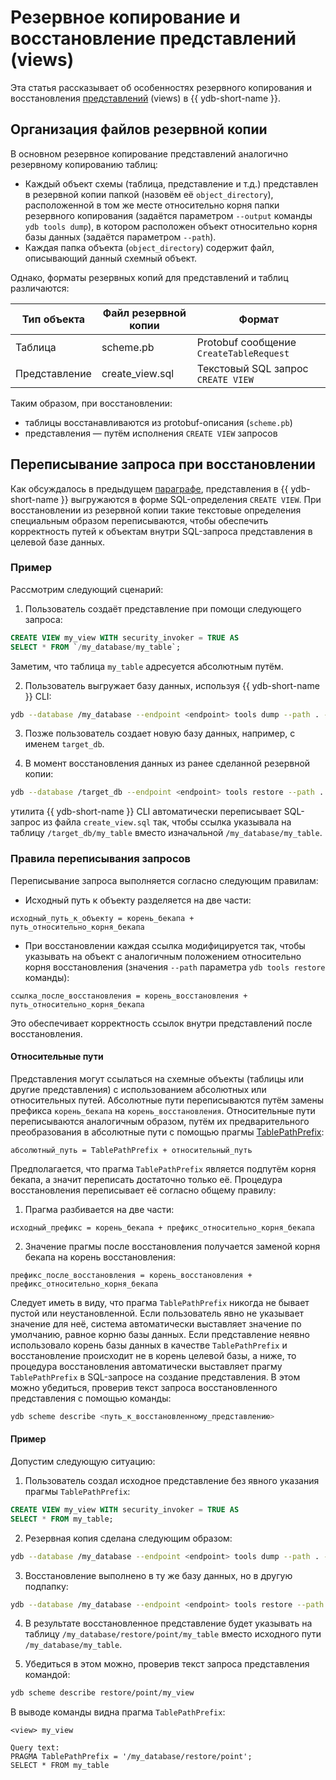 # Резервное копирование и восстановление представлений (views)

Эта статья рассказывает об особенностях резервного копирования и восстановления [представлений](../../../concepts/datamodel/view.md) (views) в {{ ydb-short-name }}.

## Организация файлов резервной копии

В основном резервное копирование представлений аналогично резервному копированию таблиц:

- Каждый объект схемы (таблица, представление и т.д.) представлен в резервной копии папкой (назовём её `object_directory`), расположенной в том же месте относительно корня папки резервного копирования (задаётся параметром `--output` команды `ydb tools dump`), в котором расположен объект относительно корня базы данных (задаётся параметром `--path`).
- Каждая папка объекта (`object_directory`) содержит файл, описывающий данный схемный объект.

Однако, форматы резервных копий для представлений и таблиц различаются:

| Тип объекта   | Файл резервной копии             | Формат                                                  |
|---------------|----------------------------------|---------------------------------------------------------|
| Таблица       | scheme.pb                        | Protobuf сообщение `CreateTableRequest`                 |
| Представление | create_view.sql                  | Текстовый SQL запрос `CREATE VIEW`                      |

Таким образом, при восстановлении:

- таблицы восстанавливаются из protobuf-описания (`scheme.pb`)
- представления — путём исполнения `CREATE VIEW` запросов

## Переписывание запроса при восстановлении

Как обсуждалось в предыдущем [параграфе](#организация-файлов-резервной-копии), представления в {{ ydb-short-name }} выгружаются в форме SQL-определения `CREATE VIEW`. При восстановлении из резервной копии такие текстовые определения специальным образом переписываются, чтобы обеспечить корректность путей к объектам внутри SQL-запроса представления в целевой базе данных.

### Пример

Рассмотрим следующий сценарий:

1. Пользователь создаёт представление при помощи следующего запроса:

```sql
CREATE VIEW my_view WITH security_invoker = TRUE AS
SELECT * FROM `/my_database/my_table`;
```

Заметим, что таблица `my_table` адресуется абсолютным путём.

2. Пользователь выгружает базу данных, используя {{ ydb-short-name }} CLI:

```bash
ydb --database /my_database --endpoint <endpoint> tools dump --path . --output ./my_backup
```

3. Позже пользователь создает новую базу данных, например, с именем `target_db`.

4. В момент восстановления данных из ранее сделанной резервной копии:

```bash
ydb --database /target_db --endpoint <endpoint> tools restore --path . --input ./my_backup
```

утилита {{ ydb-short-name }} CLI автоматически переписывает SQL-запрос из файла `create_view.sql` так, чтобы ссылка указывала на таблицу `/target_db/my_table` вместо изначальной `/my_database/my_table`.

### Правила переписывания запросов

Переписывание запроса выполняется согласно следующим правилам:

- Исходный путь к объекту разделяется на две части:

```text
исходный_путь_к_объекту = корень_бекапа + путь_относительно_корня_бекапа
```

- При восстановлении каждая ссылка модифицируется так, чтобы указывать на объект с аналогичным положением относительно корня восстановления (значения `--path` параметра `ydb tools restore` команды):

```text
ссылка_после_восстановления = корень_восстановления + путь_относительно_корня_бекапа
```

Это обеспечивает корректность ссылок внутри представлений после восстановления.

#### Относительные пути

Представления могут ссылаться на схемные объекты (таблицы или другие представления) с использованием абсолютных или относительных путей. Абсолютные пути переписываются путём замены префикса `корень_бекапа` на `корень_восстановления`. Относительные пути переписываются аналогичным образом, путём их предварительного преобразования в абсолютные пути с помощью прагмы [TablePathPrefix](../../../yql/reference/syntax/pragma#table-path-prefix):

```text
абсолютный_путь = TablePathPrefix + относительный_путь
```

Предполагается, что прагма `TablePathPrefix` является подпутём корня бекапа, а значит переписать достаточно только её. Процедура восстановления переписывает её согласно общему правилу:

1. Прагма разбивается на две части:

```text
исходный_префикс = корень_бекапа + префикс_относительно_корня_бекапа
```

2. Значение прагмы после восстановления получается заменой корня бекапа на корень восстановления:

```text
префикс_после_восстановления = корень_восстановления + префикс_относительно_корня_бекапа
```

Следует иметь в виду, что прагма `TablePathPrefix` никогда не бывает пустой или неустановленной. Если пользователь явно не указывает значение для неё, система автоматически выставляет значение по умолчанию, равное корню базы данных. Если представление неявно использовало корень базы данных в качестве `TablePathPrefix` и восстановление происходит не в корень целевой базы, а ниже, то процедура восстановления автоматически выставляет прагму `TablePathPrefix` в SQL-запросе на создание представления. В этом можно убедиться, проверив текст запроса восстановленного представления с помощью команды:

```bash
ydb scheme describe <путь_к_восстановленному_представлению>
```

#### Пример

Допустим следующую ситуацию:

1. Пользователь создал исходное представление без явного указания прагмы `TablePathPrefix`:

```sql
CREATE VIEW my_view WITH security_invoker = TRUE AS
SELECT * FROM my_table;
```

2. Резервная копия сделана следующим образом:

```bash
ydb --database /my_database --endpoint <endpoint> tools dump --path . --output ./my_backup
```

3. Восстановление выполнено в ту же базу данных, но в другую подпапку:

```bash
ydb --database /my_database --endpoint <endpoint> tools restore --path ./restore/point --input ./my_backup
```

4. В результате восстановленное представление будет указывать на таблицу `/my_database/restore/point/my_table` вместо исходного пути `/my_database/my_table`.

5. Убедиться в этом можно, проверив текст запроса представления командой:

```bash
ydb scheme describe restore/point/my_view
```

В выводе команды видна прагма `TablePathPrefix`:

```text
<view> my_view

Query text:
PRAGMA TablePathPrefix = '/my_database/restore/point';
SELECT * FROM my_table
```
